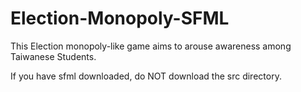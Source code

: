 # Election-Monopoly-SFML
This Election monopoly-like game aims to arouse awareness among Taiwanese Students.

If you have sfml downloaded, do NOT download the src directory.
